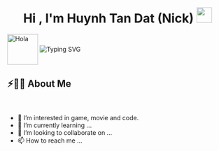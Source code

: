 <h1 align="center"><b>Hi , I'm Huynh Tan Dat (Nick) </b><img src="https://media.giphy.com/media/hvRJCLFzcasrR4ia7z/giphy.gif" width="35"></h1>
<!--  -->
<p>
  <img alt="Hola" height="70px" width="70px" align="center" src="https://c.tenor.com/fYg91qBpDdgAAAAi/bongo-cat-transparent.gif"></img>
  <img align="center" src="https://readme-typing-svg.herokuapp.com?font=Daughter&duration=4000&pause=1000&color=22EBF7&center=true&vCenter=true&width=435&lines=Its+Nick+and+welcome+to+my+profile;I'm+currently+a+student+at+CICT-CTU;More+about+me+%E2%86%93" alt="Typing SVG"/>
</p>

## ⚡🙋‍♂️ About Me


<br>


- 👀 I’m interested in game, movie and code.
- 🌱 I’m currently learning ...
- 💞️ I’m looking to collaborate on ...
- 📫 How to reach me ...

<!---
nick1714/nick1714 is a ✨ special ✨ repository because its `README.md` (this file) appears on your GitHub profile.
You can click the Preview link to take a look at your changes.
--->
